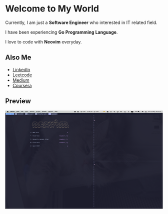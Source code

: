 # Welcome to My World

Currently, I am just a **Software Engineer** who interested in IT related field.

I have been experiencing **Go Programming Language**.

I love to code with **Neovim** everyday.

## Also Me

* [LinkedIn](https://www.linkedin.com/in/nattakit-boonyang)
* [Leetcode](https://leetcode.com/imkk000)
* [Medium](https://medium.com/@imkk000)
* [Coursera](https://www.coursera.org/user/dd6c531a628fd3e53ef42e58458f366d)

## Preview

![Tmux Screenshot](/screenshot/tmux.png)


